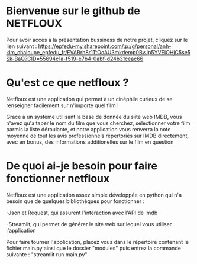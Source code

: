 # Bienvenue sur le github de NETFLOUX

Pour avoir accès à la présentation bussiness de notre projet, cliquez sur le lien suivant :
https://epfedu-my.sharepoint.com/:p:/g/personal/anh-kim_chaloupe_epfedu_fr/EVABrh8r1TtOoAU3mkdemp0BvJp5YVEIOHjC5se5Sk-BaQ?CID=55694c1a-f519-e7b4-0abf-d24b31ceac66


# Qu'est ce que netfloux ?

Netfloux est une application qui permet à un cinéphile curieux de se renseigner facilement sur n'importe quel film !

Grace à un système utilisant la base de donnée du siite web IMDB, vous n'avez qu'a taper le nom du film que vous cherchez, sélectionner votre film parmis la liste déroulante, et notre application vous renverra la note moyenne de tout les avis professionnels répertoriés sur IMDB directement, avec en bonus, des informations additionelles sur le film en question

# De quoi ai-je besoin pour faire fonctionner netfloux

Netfloux est une application assez simple développée en python qui n'a besoin que de quelques bibliothèques pour fonctionner :

-Json et Request, qui assurent l'interaction avec l'API de Imdb

-Streamlit, qui permet de générer le site web sur lequel vous utiliser l'application

Pour faire tourner l'application, placez vous dans le répertoire contenant le fichier main.py ainsi que le dossier "modules" puis entrez la commande suivante : "streamlit run main.py"
